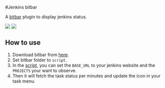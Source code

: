 #Jenkins bitbar

A [bitbar](https://github.com/matryer/bitbar#get-started) plugin to display jenkins status.

![](http://ww4.sinaimg.cn/large/3f6e95acgw1f04xwyeuhcj20em01pmx7.jpg)
![](http://ww1.sinaimg.cn/large/3f6e95acgw1f04xxdlw2zj20cc016weg.jpg)

## How to use

1. Download bitbar from [here](https://github.com/matryer/bitbar/releases).
2. Set bitbar folder to `script`.
3. In the [script](./script/jenkins-multiple-projects-status.1m.sh), you can set the `BASE_URL` to your jenkins website and the `PROJECTS` your want to observe. 
4. Then it will fetch the task status per minutes and update the icon in your task menu.

